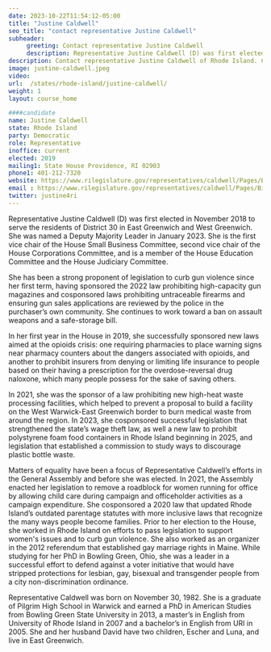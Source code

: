 ```yaml
---
date: 2023-10-22T11:54:12-05:00
title: "Justine Caldwell"
seo_title: "contact representative Justine Caldwell"
subheader:
     greeting: Contact representative Justine Caldwell
     description: Representative Justine Caldwell (D) was first elected in November 2018 to serve the residents of District 30 in East Greenwich and West Greenwich. She was named a Deputy Majority Leader in January 2023.
description: Contact representative Justine Caldwell of Rhode Island. Contact information for Justine Caldwell includes email address, phone number, and mailing address.
image: justine-caldwell.jpeg
video:
url:  /states/rhode-island/justine-caldwell/
weight: 1
layout: course_home

####candidate
name: Justine Caldwell
state: Rhode Island
party: Democratic
role: Representative
inoffice: current
elected: 2019
mailing1: State House Providence, RI 02903
phone1: 401-212-7320
website: https://www.rilegislature.gov/representatives/caldwell/Pages/Biography.aspx/
email : https://www.rilegislature.gov/representatives/caldwell/Pages/Biography.aspx/
twitter: justine4ri
---
```


Representative Justine Caldwell (D) was first elected in November 2018 to serve the residents of District 30 in East Greenwich and West Greenwich. She was named a Deputy Majority Leader in January 2023. She is the first vice chair of the House Small Business Committee, second vice chair of the House Corporations Committee, and is a member of the House Education Committee and the House Judiciary Committee.

She has been a strong proponent of legislation to curb gun violence since her first term, having sponsored the 2022 law prohibiting high-capacity gun magazines and cosponsored laws prohibiting untraceable firearms and ensuring gun sales applications are reviewed by the police in the purchaser’s own community. She continues to work toward a ban on assault weapons and a safe-storage bill.

In her first year in the House in 2019, she successfully sponsored new laws aimed at the opioids crisis: one requiring pharmacies to place warning signs near pharmacy counters about the dangers associated with opioids, and another to prohibit insurers from denying or limiting life insurance to people based on their having a prescription for the overdose-reversal drug naloxone, which many people possess for the sake of saving others.

In 2021, she was the sponsor of a law prohibiting new high-heat waste processing facilities, which helped to prevent a proposal to build a facility on the West Warwick-East Greenwich border to burn medical waste from around the region. In 2023, she cosponsored successful legislation that strengthened the state’s wage theft law, as well a new law to prohibit polystyrene foam food containers in Rhode Island beginning in 2025, and legislation that established a commission to study ways to discourage plastic bottle waste.

Matters of equality have been a focus of Representative Caldwell’s efforts in the General Assembly and before she was elected. In 2021, the Assembly enacted her legislation to remove a roadblock for women running for office by allowing child care during campaign and officeholder activities as a campaign expenditure. She cosponsored a 2020 law that updated Rhode Island’s outdated ​parentage statutes with more inclusive laws that recognize the many ways people become families. Prior to her election to the House, she worked in Rhode Island on efforts to pass legislation to support women's issues and to curb gun violence. She also worked as an organizer in the 2012 referendum that established gay marriage rights in Maine. While studying for her PhD in Bowling Green, Ohio, she was a leader in a successful effort to defend against a voter initiative that would have stripped protections for lesbian, gay, bisexual and transgender people from a city non-discrimination ordinance.​​​

Representative Caldwell was born on November 30, 1982. She is a graduate of Pilgrim High School in Warwick and earned a PhD in American Studies from Bowling Green State University in 2013, a master’s in English from University of Rhode Island in 2007 and a bachelor’s in English from URI in 2005. She and her husband David have two children, Escher and Luna, and live in East Greenwich.
